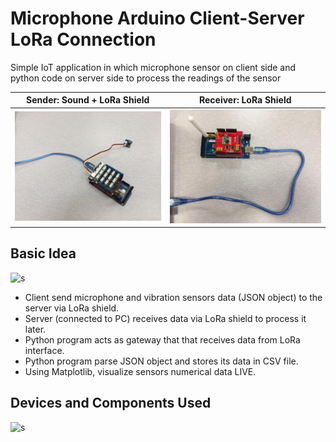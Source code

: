 # Microphone Arduino Client-Server LoRa Connection
Simple IoT application in which microphone sensor on client side and python code on server side to process the readings of the sensor

Sender: Sound + LoRa Shield             |   Receiver: LoRa Shield 
:-------------------------:|:-------------------------:
![s](sender.jpeg)  |  ![s](receiver.jpeg)

## Basic Idea

![s](basic_idea.jpeg)
 
- Client send microphone and vibration sensors data (JSON object) to the server via LoRa shield.
- Server (connected to PC) receives data via LoRa shield to process it later. 
- Python program acts as gateway that that receives data from LoRa interface. 
- Python program parse JSON object and stores its data in CSV file.
- Using Matplotlib, visualize sensors numerical data LIVE.

## Devices and Components Used 

![s](devices.jpeg)

